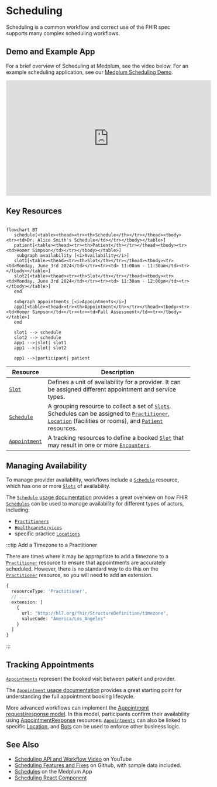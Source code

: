 # Scheduling

Scheduling is a common workflow and correct use of the FHIR spec supports many complex scheduling workflows.

## Demo and Example App

For a brief overview of Scheduling at Medplum, see the video below. For an example scheduling application, see our [Medplum Scheduling Demo](https://github.com/medplum/medplum-scheduling-demo).

<div className="responsive-iframe-wrapper">
  <iframe width="560" height="315" src="https://www.youtube.com/embed/6yAROc0KPos" title="YouTube video player" frameborder="0"
      allow="accelerometer; autoplay; clipboard-write; encrypted-media; gyroscope; picture-in-picture" allowfullscreen></iframe>
</div>

## Key Resources

```mermaid

flowchart BT
   schedule[<table><thead><tr><th>Schedule</th></tr></thead><tbody><tr><td>Dr. Alice Smith's Schedule</td></tr></tbody></table>]
   patient[<table><thead><tr><th>Patient</th></tr></thead><tbody><tr><td>Homer Simpson</td></tr></tbody></table>]
    subgraph availability [<i>Availability</i>]
   slot1[<table><thead><tr><th>Slot</th></tr></thead><tbody><tr><td>Monday, June 3rd 2024</td></tr><tr><td> 11:00am - 11:30am</td><tr></tbody></table>]
   slot2[<table><thead><tr><th>Slot</th></tr></thead><tbody><tr><td>Monday, June 3rd 2024</td></tr><tr><td> 11:30am - 12:00pm</td><tr></tbody></table>]
   end

   subgraph appointments [<i>Appointments</i>]
   app1[<table><thead><tr><th>Appointment</th></tr></thead><tbody><tr><td>Homer Simpson</td></tr><tr><td>Fall Assessment</td><tr></tbody></table>]
   end

   slot1 --> schedule
   slot2 --> schedule
   app1 -->|slot| slot1
   app1 -->|slot| slot2

   app1 -->|participant| patient

```

| **Resource**                                          | **Description**                                                                                                                                                                                                                                                                                             |
| ----------------------------------------------------- | ----------------------------------------------------------------------------------------------------------------------------------------------------------------------------------------------------------------------------------------------------------------------------------------------------------- |
| [`Slot`](/docs/api/fhir/resources/slot)               | Defines a unit of availability for a provider. It can be assigned different appointment and service types.                                                                                                                                                                                                  |
| [`Schedule`](/docs/api/fhir/resources/schedule)       | A grouping resource to collect a set of [`Slots`](/docs/api/fhir/resources/slot). Schedules can be assigned to [`Practitioner`](/docs/api/fhir/resources/practitioner), [`Location`](/docs/api/fhir/resources/location) (facilities or rooms), and [`Patient`](/docs/api/fhir/resources/patient) resources. |
| [`Appointment`](/docs/api/fhir/resources/appointment) | A tracking resources to define a booked [`Slot`](/docs/api/fhir/resources/slot) that may result in one or more [`Encounters`](/docs/api/fhir/resources/encounter).                                                                                                                                          |

## Managing Availability

To manage provider availability, workflows include a [`Schedule`](/docs/api/fhir/resources/schedule) resource, which has one or more [`Slots`](/docs/api/fhir/resources/slot) of availability.

The [`Schedule` usage documentation](/docs/api/fhir/resources/schedule?section=usage) provides a great overview on how FHIR [`Schedules`](/docs/api/fhir/resources/schedule) can be used to manage availability for different types of actors, including:

- [`Practitioners`](/docs/api/fhir/resources/practitioner)
- [`HealthcareServices`](/docs/api/fhir/resources/healthcareservice)
- specific practice [`Locations`](/docs/api/fhir/resources/location)

:::tip Add a Timezone to a Practitioner

There are times where it may be appropriate to add a timezone to a [`Practitioner`](/docs/api/fhir/resources/practitioner) resource to ensure that appointments are accurately scheduled. However, there is no standard way to do this on the [`Practitioner`](/docs/api/fhir/resources/practitioner) resource, so you will need to add an extension.

```ts
{
  resourceType: 'Practitioner',
  // ...
  extension: [
    {
      url: "http://hl7.org/fhir/StructureDefinition/timezone",
      valueCode: "America/Los­_Angeles"
    }
  ]
}

```

:::

## Tracking Appointments

[`Appointments`](/docs/api/fhir/resources/appointment) represent the booked visit between patient and provider.

The [`Appointment` usage documentation](/docs/api/fhir/resources/appointment?section=usage) provides a great starting point for understanding the full appointment booking lifecycle.

More advanced workflows can implement the [Appointment request/response model](/docs/api/fhir/resources/appointment?section=relationships). In this model, participants confirm their availability using [AppointmentResponse](/docs/api/fhir/resources/appointmentresponse) resources. [`Appointments`](/docs/api/fhir/resources/appointment) can also be linked to specific [Location](/docs/api/fhir/resources/location), and [Bots](/docs/bots) can be used to enforce other business logic.

## See Also

- [Scheduling API and Workflow Video](https://youtu.be/6yAROc0KPos) on YouTube
- [Scheduling Features and Fixes](https://github.com/medplum/medplum/pulls?q=is%3Apr+label%3Ascheduling) on Github, with sample data included.
- [Schedules](https://app.medplum.com/Schedule) on the Medplum App
- [Scheduling React Component](https://storybook.medplum.com/?path=/docs/medplum-scheduler--basic)
